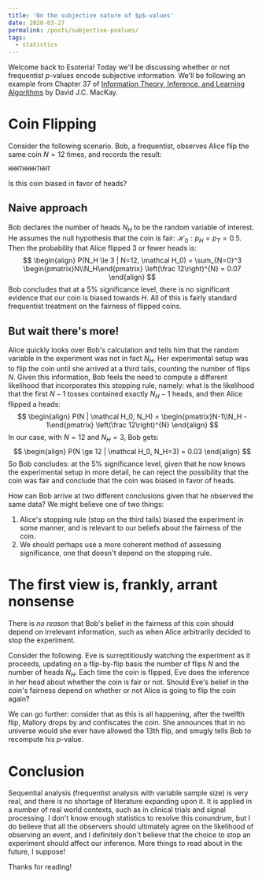 ```yaml
---
title: 'On the subjective nature of $p$-values'
date: 2020-03-27
permalink: /posts/subjective-pvalues/
tags:
  - statistics
---
```


Welcome back to Esoteria! Today we'll be discussing whether or not frequentist $p$-values encode subjective information. We'll be following an example from Chapter 37 of [Information Theory, Inference, and Learning Algorithms](http://www.inference.org.uk/itprnn/book.pdf) by David J.C. MacKay.

# Coin Flipping
Consider the following scenario. Bob, a frequentist, observes Alice flip the same coin  $N=12$ times, and records the result:

`HHHTHHHHTHHT`

Is this coin biased in favor of heads?
## Naive approach
Bob declares the number of heads $N_H$ to be the random variable of interest. He assumes the null hypothesis that the coin is fair: $\mathcal H_0: p_H = p_T = 0.5$. Then the probability that Alice flipped 3 or fewer heads is:
$$
\begin{align}
P(N_H \le 3 | N=12, \mathcal H_0) = \sum_{N=0}^3 \begin{pmatrix}N\\N_H\end{pmatrix} \left(\frac 12\right)^{N} = 0.07
\end{align}
$$
Bob concludes that at a 5% significance level, there is no significant evidence that our coin is biased towards $H$. All of this is fairly standard frequentist treatment on the fairness of flipped coins.

## But wait there's more!
Alice quickly looks over Bob's calculation and tells him that the random variable in the experiment was not in fact $N_H$. Her experimental setup was to flip the coin until she arrived at a third tails, counting the number of flips $N$. Given this information, Bob feels the need to compute a different likelihood that incorporates this stopping rule, namely: what is the likelihood that the first $N-1$ tosses contained exactly $N_H - 1$ heads, and then Alice flipped a heads:
$$
\begin{align}
P(N | \mathcal H_0, N_H) = \begin{pmatrix}N-1\\N_H - 1\end{pmatrix} \left(\frac 12\right)^{N}
\end{align}
$$
In our case, with $N = 12$ and $N_H = 3$, Bob gets:
$$
\begin{align}
P(N \ge 12 | \mathcal H_0, N_H=3) = 0.03
\end{align}
$$
So Bob concludes: at the 5% significance level, given that he now knows the experimental setup in more detail, he can reject the possibility that the coin was fair and conclude that the coin was biased in favor of heads.

How can Bob arrive at two different conclusions given that he observed the same data? We might believe one of two things:
1. Alice's stopping rule (stop on the third tails) biased the experiment in some manner, and is relevant to our beliefs about the fairness of the coin.
2. We should perhaps use a more coherent method of assessing significance, one that doesn't depend on the stopping rule.

# The first view is, frankly, arrant nonsense
There is *no reason* that Bob's belief in the fairness of this coin should depend on irrelevant information, such as when Alice arbitrarily decided to stop the experiment.

Consider the following. Eve is surreptitiously watching the experiment as it proceeds, updating on a flip-by-flip basis the number of flips $N$ and the number of heads $N_H$. Each time the coin is flipped, Eve does the inference in her head about whether the coin is fair or not. Should Eve's belief in the coin's fairness depend on whether or not Alice is going to flip the coin again?

We can go further: consider that as this is all happening, after the twelfth flip, Mallory drops by and confiscates the coin. She announces that in no universe would she ever have allowed the 13th flip, and smugly tells Bob to recompute his $p$-value.

# Conclusion
Sequential analysis (frequentist analysis with variable sample size) is very real, and there is no shortage of literature expanding upon it. It is applied in a number of real world contexts, such as in clinical trials and signal processing. I don't know enough statistics to resolve this conundrum, but I do believe that all the observers should ultimately agree on the likelihood of observing an event, and I definitely don't believe that the choice to stop an experiment should affect our inference. More things to read about in the future, I suppose!

Thanks for reading!

